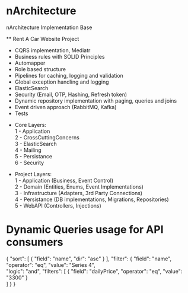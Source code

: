 # nArchitecture
nArchitecture Implementation Base

** Rent A Car Website Project

- CQRS implementation, Mediatr
- Business rules with SOLID Principles
- Automapper
- Role based structure
- Pipelines for caching, logging and validation
- Global exception handling and logging
- ElasticSearch
- Security (Email, OTP, Hashing, Refresh token)
- Dynamic repository implementation with paging, queries and joins
- Event driven approach (RabbitMQ, Kafka)
- Tests

* Core Layers:  </br>
1 - Application </br>
2 - CrossCuttingConcerns  </br>
3 - ElasticSearch  </br>
4 - Mailing  </br>
5 - Persistance  </br>
6 - Security  </br>

* Project Layers:  </br>
1 - Application (Business, Event Control)  </br>
2 - Domain (Entities, Enums, Event Implementations)  </br>
3 - Infrastructure (Adapters, 3rd Party Connections)  </br>
4 - Persistance (DB implementations, Migrations, Repositories)  </br>
5 - WebAPI (Controllers, Injections)  </br>

# Dynamic Queries usage for API consumers
{
  "sort": [
    {
      "field": "name",
      "dir": "asc"
    }
  ],
  "filter": {
    "field": "name",
    "operator": "eq",
    "value": "Series 4",    
    "logic": "and",
    "filters": [
      {
        "field": "dailyPrice",
        "operator": "eq",
        "value": "3300"
      }    
    ]
  }
}
